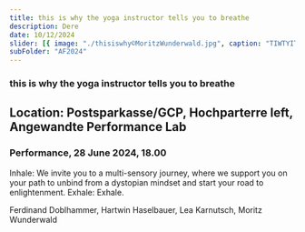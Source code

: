 ```yaml
---
title: this is why the yoga instructor tells you to breathe
description: Dere
date: 10/12/2024
slider: [{ image: "./thisiswhy©MoritzWunderwald.jpg", caption: "TIWTYITYTB" }]
subFolder: "AF2024"
---
```


### this is why the yoga instructor tells you to breathe

## Location: Postsparkasse/GCP, Hochparterre left, Angewandte Performance Lab

### Performance, 28 June 2024, 18.00

Inhale: We invite you to a multi-sensory journey, where we support you on your path to unbind from a dystopian mindset and start your road to enlightenment.
Exhale: Exhale.

Ferdinand Doblhammer, Hartwin Haselbauer, Lea Karnutsch, Moritz Wunderwald
